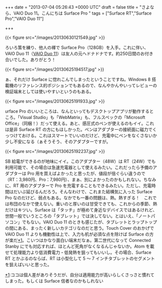 
+++
date = "2013-07-04 05:26:43 +0000 UTC"
draft = false
title = "さよなら、VAIO Duo 11。こんにちは Surface Pro "
tags = ["Surface RT","Surface Pro","VAIO Duo 11"]

+++


{{< figure src="/images/20130630121549.jpg"  >}}

ろいろ策を練り、他人の褌で Surface Pro（128GB）を入手。これに伴い、VAIO Duo 11（<a href="https://blog.daruyanagi.jp/category/VAIO%20Duo%2011">VAIO Duo 11</a>）は友人の元へドナドナです。約250日間のお付き合いでした。ありがとう！

{{< figure src="/images/20130625194517.jpg"  >}}

ぁ、それだけ Surface に惚れこんでしまったということですね。Windows 8 搭載機のリファレンス的ポジションでもあるので、なんやかんやいってレビューの検証端末としては使いやすいというのもある。

{{< figure src="/images/20130625191933.jpg"  >}}

urface Pro のいいところは、なんといってもデスクトップアプリが動作するところ。「Visual Studio」も「WebMatrix」も、フルスペックの「Microsoft Office」（同梱！）だって使える。あと、感圧式のペンが使えるのもイイ。これは是非 Surface RT の方にもほしかった。ペンはアダプターの接続面に磁力でくっつけておける。これはスマートでいいのだけど、充電中にペンをなくさないか少し不安になる（ぁそうそう、そのアダプターですが。

{{< figure src="/images/20130625192237.jpg"  >}}

SB 給電ができるのが地味にイイ。このアダプター（48W）は RT（24W）でも利用可能で、その場合は急速充電器として使えるみたい。これだったら予備のアダプターは Pro 用を買えばよかったと思ったが、値段が倍ぐらい違うので（RT：3,980円、Pro：7,980円）、まぁ、別によかったのかもしれない。ちなみに、RT 用のアダプターで Pro を充電することもできるみたい。ただし、充電時間はだいぶ延びるんだろう。そんなわけで、これまた結構気に入った Surface Pro なのだけど、弱点もある。なかでも一番の問題は、熱。熱すぎる！　これでは布団のなかで使えない。重いのと厚いのは甘受できても、これからの季節、熱だけはキツい。Surface は「タッチ」が極めて身近なデバイスではあるけれど、世間一般でいうところの「タブレット」では決してない。とはいえ、「ノートパソコン」でもない。VAIO Duo 11 のときも感じたが、タブレットとラップトップの間にある、まったく新しいカテゴリなのだと思う。Touch Cover のおかげで VAIO Duo 11 よりも機動性は上で、入力も机が必須な点を除けば Surface の方が楽だ<a href="#f-ee93185b" name="fn-ee93185b" title="ココは個人差がありそうだが、自分は適用能力が高いらしくさっさと慣れてしまった。もしくは Surface 信者なのかもしれない">*1</a>。こいつはかなり面白い端末だなぁ。第二世代になって Connected Stanby にでも対応すれば、ほとんど死角がなくなるんじゃないか。Atom を載せて処理能力より低消費電力・低発熱を狙ってもいいし。その場合、Surface RT とかぶるのならば、RT は小型化して 5 ～ 7 インチタブレットのセグメントを狙えばいいと思った。
<div class="footnote">
<a href="#fn-ee93185b" name="f-ee93185b" class="footnote-number">*1</a><span class="footnote-delimiter">:</span><span class="footnote-text">ココは個人差がありそうだが、自分は適用能力が高いらしくさっさと慣れてしまった。もしくは Surface 信者なのかもしれない</span>
</div>

